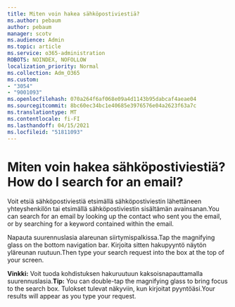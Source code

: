 ```yaml
---
title: Miten voin hakea sähköpostiviestiä?
ms.author: pebaum
author: pebaum
manager: scotv
ms.audience: Admin
ms.topic: article
ms.service: o365-administration
ROBOTS: NOINDEX, NOFOLLOW
localization_priority: Normal
ms.collection: Adm_O365
ms.custom:
- "3054"
- "9001093"
ms.openlocfilehash: 070a264f6af068e09a4d1143b95dabcaf4aeae04
ms.sourcegitcommit: 8bc60ec34bc1e40685e3976576e04a2623f63a7c
ms.translationtype: MT
ms.contentlocale: fi-FI
ms.lasthandoff: 04/15/2021
ms.locfileid: "51811093"
---
```

# <a name="how-do-i-search-for-an-email"></a><span data-ttu-id="96662-102">Miten voin hakea sähköpostiviestiä?</span><span class="sxs-lookup"><span data-stu-id="96662-102">How do I search for an email?</span></span>

<span data-ttu-id="96662-103">Voit etsiä sähköpostiviestiä etsimällä sähköpostiviestin lähettäneen yhteyshenkilön tai etsimällä sähköpostiviestin sisältämän avainsanan.</span><span class="sxs-lookup"><span data-stu-id="96662-103">You can search for an email by looking up the contact who sent you the email, or by searching for a keyword contained within the email.</span></span>

<span data-ttu-id="96662-104">Napauta suurennuslasia alareunan siirtymispalkissa.</span><span class="sxs-lookup"><span data-stu-id="96662-104">Tap the magnifying glass on the bottom navigation bar.</span></span> <span data-ttu-id="96662-105">Kirjoita sitten hakupyyntö näytön yläreunan ruutuun.</span><span class="sxs-lookup"><span data-stu-id="96662-105">Then type your search request into the box at the top of your screen.</span></span> 

<span data-ttu-id="96662-106">**Vinkki:** Voit tuoda kohdistuksen hakuruutuun kaksoisnapauttamalla suurennuslasia.</span><span class="sxs-lookup"><span data-stu-id="96662-106">**Tip:** You can double-tap the magnifying glass to bring focus to the search box.</span></span> <span data-ttu-id="96662-107">Tulokset tulevat näkyviin, kun kirjoitat pyyntöäsi.</span><span class="sxs-lookup"><span data-stu-id="96662-107">Your results will appear as you type your request.</span></span> 

